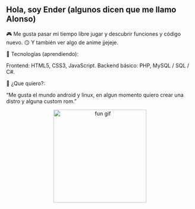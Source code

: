## Hola, soy Ender (algunos dicen que me llamo Alonso)

🎮 Me gusta pasar mi tiempo libre jugar y descubrir funciones y código nuevo.
😏 Y también ver algo de anime jjejeje.

🚀 Tecnologías (aprendiendo):

Frontend: HTML5, CSS3, JavaScript.
Backend básico: PHP, MySQL / SQL / C#.

🫣 ¿Que quiero?:

“Me gusta el mundo android y linux, en algun momento quiero crear una distro y alguna custom rom.”

<div align="center">
  
  <img height="250" src="https://media0.giphy.com/media/v1.Y2lkPTc5MGI3NjExczZiOHYwZGV6cDZ0MzA3NzA4aWV4MG50NW5kc3M0NmUxNno1bXI3ZCZlcD12MV9pbnRlcm5hbF9naWZfYnlfaWQmY3Q9Zw/l4FGvv8uzbZVONxWU/giphy.gif" alt="fun gif" />
</div>

